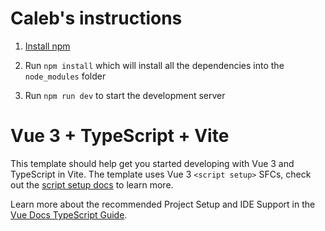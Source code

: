 # Caleb's instructions
1) [Install npm](https://docs.npmjs.com/downloading-and-installing-node-js-and-npm)

2) Run `npm install` which will install all the dependencies into the `node_modules` folder

3) Run `npm run dev` to start the development server

# Vue 3 + TypeScript + Vite

This template should help get you started developing with Vue 3 and TypeScript in Vite. The template uses Vue 3 `<script setup>` SFCs, check out the [script setup docs](https://v3.vuejs.org/api/sfc-script-setup.html#sfc-script-setup) to learn more.

Learn more about the recommended Project Setup and IDE Support in the [Vue Docs TypeScript Guide](https://vuejs.org/guide/typescript/overview.html#project-setup).
